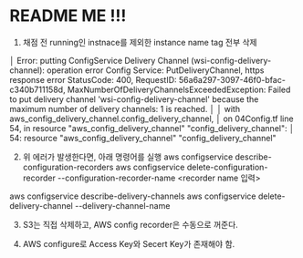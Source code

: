 # README ME !!!
1) 채점 전 running인 instnace를 제외한 instance name tag 전부 삭제

│ Error: putting ConfigService Delivery Channel (wsi-config-delivery-channel): operation error Config Service: PutDeliveryChannel, https response error StatusCode: 400, RequestID: 56a6a297-3097-46f0-bfac-c340b711158d, MaxNumberOfDeliveryChannelsExceededException: Failed to put delivery channel 'wsi-config-delivery-channel' because the maximum number of delivery channels: 1 is reached.
│
│   with aws_config_delivery_channel.config_delivery_channel,
│   on 04Config.tf line 54, in resource "aws_config_delivery_channel" "config_delivery_channel":
│   54: resource "aws_config_delivery_channel" "config_delivery_channel" 

2) 위 에러가 발생한다면, 아래 명령어를 실행
aws configservice describe-configuration-recorders
aws configservice delete-configuration-recorder --configuration-recorder-name <recorder name 입력>

aws configservice describe-delivery-channels
aws configservice delete-delivery-channel --delivery-channel-name <existing-delivery-channel-name>

3) S3는 직접 삭제하고, AWS config recorder은 수동으로 꺼준다.

4) AWS configure로 Access Key와 Secert Key가 존재해야 함.